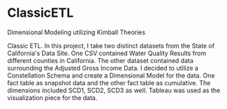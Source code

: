 # ClassicETL
Dimensional Modeling utilizing Kimball Theories

Classic ETL. In this project, I take two distinct datasets from the State of California's Data Site. 
One CSV contained Water Quality Results from different counties in California. The other dataset contained data surrounding the Adjusted Gross Income Data. 
I decided to utilize a Constellation Schema and create a Dimensional Model for the data. One fact table as snapshot data and the other fact table as cumulative. 
The dimensions included SCD1, SCD2, SCD3 as well. Tableau was used as the visualization piece for the data.
